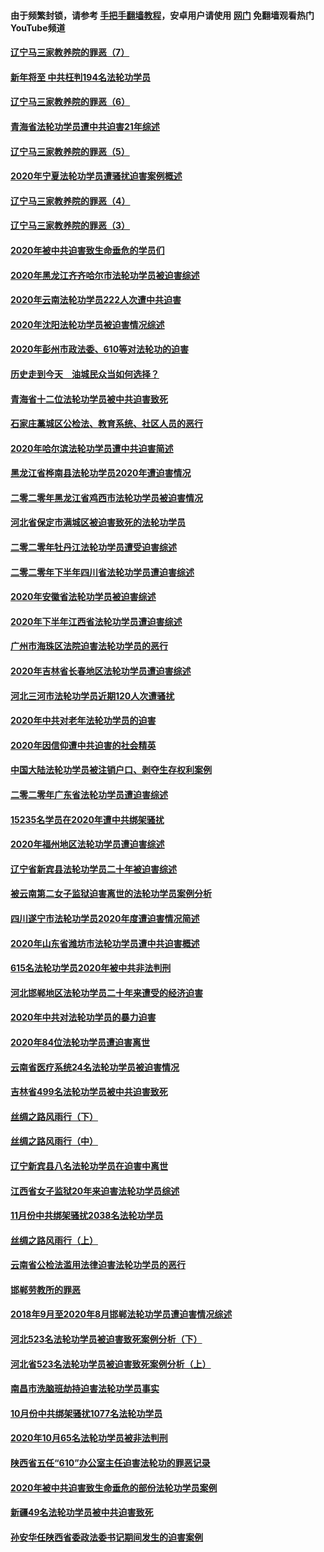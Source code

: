 #### 由于频繁封锁，请参考 [手把手翻墙教程](https://github.com/gfw-breaker/guides/wiki/)，安卓用户请使用 [网门](https://github.com/gfw-breaker/nogfw/blob/master/dl.md?t=02050900) 免翻墙观看热门YouTube频道 

#### [辽宁马三家教养院的罪恶（7）](../pages/328/419144.md?t=02050900) 

#### [新年将至 中共枉判194名法轮功学员](../pages/328/419464.md?t=02050900) 

#### [辽宁马三家教养院的罪恶（6）](../pages/328/419143.md?t=02050900) 

#### [青海省法轮功学员遭中共迫害21年综述](../pages/328/419410.md?t=02050900) 

#### [辽宁马三家教养院的罪恶（5）](../pages/328/419142.md?t=02050900) 

#### [2020年宁夏法轮功学员遭骚扰迫害案例概述](../pages/328/419333.md?t=02050900) 

#### [辽宁马三家教养院的罪恶（4）](../pages/328/419141.md?t=02050900) 

#### [辽宁马三家教养院的罪恶（3）](../pages/328/419140.md?t=02050900) 

#### [2020年被中共迫害致生命垂危的学员们](../pages/328/419132.md?t=02050900) 

#### [2020年黑龙江齐齐哈尔市法轮功学员被迫害综述](../pages/328/419175.md?t=02050900) 

#### [2020年云南法轮功学员222人次遭中共迫害](../pages/328/419130.md?t=02050900) 

#### [2020年沈阳法轮功学员被迫害情况综述](../pages/328/419088.md?t=02050900) 

#### [2020年彭州市政法委、610等对法轮功的迫害](../pages/328/419092.md?t=02050900) 

#### [历史走到今天　油城民众当如何选择？](../pages/328/419084.md?t=02050900) 

#### [青海省十二位法轮功学员被中共迫害致死](../pages/328/419002.md?t=02050900) 

#### [石家庄藁城区公检法、教育系统、社区人员的恶行](../pages/328/419000.md?t=02050900) 

#### [2020年哈尔滨法轮功学员遭中共迫害简述](../pages/328/418966.md?t=02050900) 

#### [黑龙江省桦南县法轮功学员2020年遭迫害情况](../pages/328/418993.md?t=02050900) 

#### [二零二零年黑龙江省鸡西市法轮功学员被迫害情况](../pages/328/418957.md?t=02050900) 

#### [河北省保定市满城区被迫害致死的法轮功学员](../pages/328/418806.md?t=02050900) 

#### [二零二零年牡丹江法轮功学员遭受迫害综述](../pages/328/418822.md?t=02050900) 

#### [二零二零年下半年四川省法轮功学员遭迫害综述](../pages/328/418762.md?t=02050900) 

#### [2020年安徽省法轮功学员被迫害综述](../pages/328/418751.md?t=02050900) 

#### [2020年下半年江西省法轮功学员遭迫害综述](../pages/328/418732.md?t=02050900) 

#### [广州市海珠区法院迫害法轮功学员的恶行](../pages/328/418722.md?t=02050900) 

#### [2020年吉林省长春地区法轮功学员遭迫害综述](../pages/328/418422.md?t=02050900) 

#### [河北三河市法轮功学员近期120人次遭骚扰](../pages/328/418620.md?t=02050900) 

#### [2020年中共对老年法轮功学员的迫害](../pages/328/418627.md?t=02050900) 

#### [2020年因信仰遭中共迫害的社会精英](../pages/328/418601.md?t=02050900) 

#### [中国大陆法轮功学员被注销户口、剥夺生存权利案例](../pages/328/418575.md?t=02050900) 

#### [二零二零年广东省法轮功学员遭迫害综述](../pages/328/418452.md?t=02050900) 

#### [15235名学员在2020年遭中共绑架骚扰](../pages/328/418447.md?t=02050900) 

#### [2020年福州地区法轮功学员遭迫害综述](../pages/328/418352.md?t=02050900) 

#### [辽宁省新宾县法轮功学员二十年被迫害综述](../pages/328/418318.md?t=02050900) 

#### [被云南第二女子监狱迫害离世的法轮功学员案例分析](../pages/328/417986.md?t=02050900) 

#### [四川遂宁市法轮功学员2020年度遭迫害情况简述](../pages/328/418083.md?t=02050900) 

#### [2020年山东省潍坊市法轮功学员遭中共迫害概述](../pages/328/418128.md?t=02050900) 

#### [615名法轮功学员2020年被中共非法判刑](../pages/328/418123.md?t=02050900) 

#### [河北邯郸地区法轮功学员二十年来遭受的经济迫害](../pages/328/417554.md?t=02050900) 

#### [2020年中共对法轮功学员的暴力迫害](../pages/328/416854.md?t=02050900) 

#### [2020年84位法轮功学员遭迫害离世](../pages/328/416947.md?t=02050900) 

#### [云南省医疗系统24名法轮功学员被迫害情况](../pages/328/416978.md?t=02050900) 

#### [吉林省499名法轮功学员被中共迫害致死](../pages/328/416519.md?t=02050900) 

#### [丝绸之路风雨行（下）](../pages/328/416166.md?t=02050900) 

#### [丝绸之路风雨行（中）](../pages/328/416165.md?t=02050900) 

#### [辽宁新宾县八名法轮功学员在迫害中离世](../pages/328/416383.md?t=02050900) 

#### [江西省女子监狱20年来迫害法轮功学员综述](../pages/328/416327.md?t=02050900) 

#### [11月份中共绑架骚扰2038名法轮功学员](../pages/328/416210.md?t=02050900) 

#### [丝绸之路风雨行（上）](../pages/328/416167.md?t=02050900) 

#### [云南省公检法滥用法律迫害法轮功学员的恶行](../pages/328/416012.md?t=02050900) 

#### [邯郸劳教所的罪恶](../pages/328/415894.md?t=02050900) 

#### [2018年9月至2020年8月邯郸法轮功学员遭迫害情况综述](../pages/328/415563.md?t=02050900) 

#### [河北523名法轮功学员被迫害致死案例分析（下）](../pages/328/414942.md?t=02050900) 

#### [河北省523名法轮功学员被迫害致死案例分析（上）](../pages/328/414941.md?t=02050900) 

#### [南昌市洗脑班劫持迫害法轮功学员事实](../pages/328/415048.md?t=02050900) 

#### [10月份中共绑架骚扰1077名法轮功学员](../pages/328/414995.md?t=02050900) 

#### [2020年10月65名法轮功学员被非法判刑](../pages/328/414617.md?t=02050900) 

#### [陕西省五任“610”办公室主任迫害法轮功的罪恶记录](../pages/328/414486.md?t=02050900) 

#### [2020年被中共迫害致生命垂危的部份法轮功学员案例](../pages/328/414427.md?t=02050900) 

#### [新疆49名法轮功学员被中共迫害致死](../pages/328/414290.md?t=02050900) 

#### [孙安华任陕西省委政法委书记期间发生的迫害案例](../pages/328/414015.md?t=02050900) 

